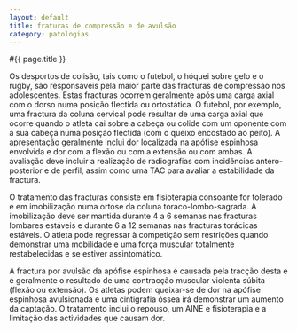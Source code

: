 ```yaml
---
layout: default
title: fraturas de compressão e de avulsão
category: patologias
---
```


#{{ page.title }}

Os desportos de colisão, tais como o futebol, o hóquei sobre gelo e o rugby, são responsáveis pela maior parte das fracturas de compressão nos adolescentes. Estas fracturas ocorrem geralmente após uma carga axial com o dorso numa posição flectida ou ortostática. O futebol, por exemplo, uma fractura da coluna cervical pode resultar de uma carga axial que ocorre quando o atleta cai sobre a cabeça ou colide com um oponente com a sua cabeça numa posição flectida (com o queixo encostado ao peito). A apresentação geralmente inclui dor localizada na apófise espinhosa envolvida e dor com a flexão ou com a extensão ou com ambas. A avaliação deve incluir a realização de radiografias com incidências antero-posterior e de perfil, assim como uma TAC para avaliar a estabilidade da fractura.

O tratamento das fracturas consiste em fisioterapia consoante for tolerado e em imobilização numa ortose da coluna toraco-Iombo-sagrada. A imobilização deve ser mantida durante 4 a 6 semanas nas fracturas lombares estáveis e durante 6 a 12 semanas nas fracturas torácicas estáveis. O atleta pode regressar à competição sem restrições quando demonstrar uma mobilidade e uma força muscular totalmente restabelecidas e se estiver assintomático.

A fractura por avulsão da apófise espinhosa é causada pela tracção desta e é geralmente o resultado de uma contracção muscular violenta súbita (flexão ou extensão). Os atletas podem queixar-se de dor na apófise espinhosa avulsionada e uma cintigrafia óssea irá demonstrar um aumento da captação. O tratamento inclui o repouso, um AINE e fisioterapia e a limitação das actividades que causam dor.
